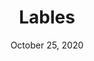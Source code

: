 ---
layout: project
title: Lables
date: October 25, 2020
desc: A theoretical design for a interative instilation piece. Particpants get to write on a label and stick it on the clear box to reprsent the labels that are put on us as human beings.
category: modeling , design
#cta:
  #title: Google Me!
  #url: https://www.google.com/search?q=grace
thumb: /images/portfolio/box6.jpg
images:
  - image:
    url: /images/portfolio/box8.jpg
    desc: Design Sketch 
  - image:
    url: /images/portfolio/box1.jpg
    desc: Pre-Labeled Design
  - image:
    url: /images/portfolio/box2.jpg
    desc: Pre-Labeled Design
  - image:
    url: /images/portfolio/box2.jpg
    desc: Pre-Labeled Design
  - image: 
    url: /images/portfolio/box3.jpg
    desc: Pre-Labeled Design
  - image:
    url: /images/portfolio/box4.jpg
    desc: Labeled Design 
  - image:
    url: /images/portfolio/box5.jpg
    desc: Labeled Design
  - image:
    url: /images/portfolio/box6.jpg
    desc: Labeled Design
  - image:
    url: /images/portfolio/box7.jpg
    desc: Labeled Design
---
